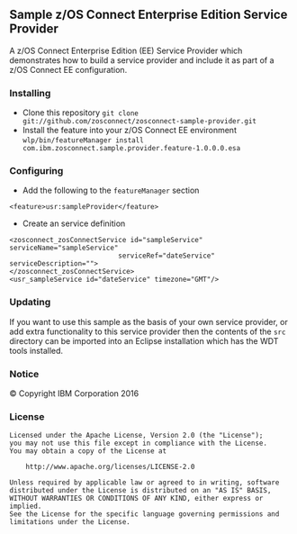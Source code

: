 ## Sample z/OS Connect Enterprise Edition Service Provider

A z/OS Connect Enterprise Edition (EE) Service Provider which demonstrates how to build a
service provider and include it as part of a z/OS Connect EE configuration.

### Installing

* Clone this repository `git clone git://github.com/zosconnect/zosconnect-sample-provider.git`
* Install the feature into your z/OS Connect EE environment `wlp/bin/featureManager install com.ibm.zosconnect.sample.provider.feature-1.0.0.0.esa`

### Configuring

* Add the following to the `featureManager` section
```
<feature>usr:sampleProvider</feature>
```
* Create an service definition
```
<zosconnect_zosConnectService id="sampleService" serviceName="sampleService"
                           serviceRef="dateService" serviceDescription="">
</zosconnect_zosConnectService>
<usr_sampleService id="dateService" timezone="GMT"/>
```

### Updating

If you want to use this sample as the basis of your own service provider, or add extra functionality to
this service provider then the contents of the `src` directory can be imported into an Eclipse installation
which has the WDT tools installed.

### Notice

&copy; Copyright IBM Corporation 2016

### License
```
Licensed under the Apache License, Version 2.0 (the "License");
you may not use this file except in compliance with the License.
You may obtain a copy of the License at

    http://www.apache.org/licenses/LICENSE-2.0

Unless required by applicable law or agreed to in writing, software
distributed under the License is distributed on an "AS IS" BASIS,
WITHOUT WARRANTIES OR CONDITIONS OF ANY KIND, either express or implied.
See the License for the specific language governing permissions and
limitations under the License.
```

